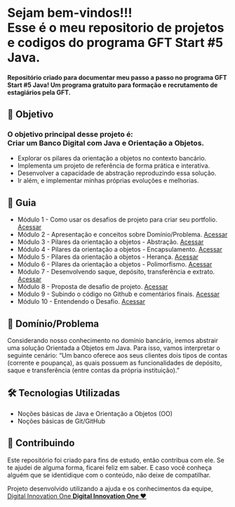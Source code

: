 
<h1> 
 Sejam bem-vindos!!! <br>
 Esse é o meu repositorio de projetos e codigos do programa GFT Start #5 Java. 
</h1>

<h4> 
 Repositório criado para documentar meu passo a passo no programa GFT Start #5 Java! 
 Um programa gratuito para formação e recrutamento de estagiários pela GFT.
</h4>


<h2 dir="auto"> 🎯 Objetivo </h2>
<h3>
 O objetivo principal desse projeto é: <br>
 Criar um Banco Digital com Java e Orientação a Objetos.
</h3> 

<ul dir="auto">
 <li> Explorar os pilares da orientação a objetos no contexto bancário. </li>
 <li> Implementa um projeto de referência de forma prática e interativa. </li>
 <li> Desenvolver a capacidade de abstração reproduzindo essa solução. </li>
 <li> Ir além, e implementar minhas próprias evoluções e melhorias. </li>
</ul>

<h2 dir="auto"> 🚦 Guia </h2>
<ul dir="auto">
 <li> Módulo 1 - Como usar os desafios de projeto para criar seu portfolio. <a href="https://"> Acessar </a></li>
 <li> Módulo 2 - Apresentação e conceitos sobre Domínio/Problema. <a href="https://"> Acessar </a></li>
 <li> Módulo 3 - Pilares da orientação a objetos - Abstração. <a href="https://"> Acessar </a></li>
 <li> Módulo 4 - Pilares da orientação a objetos - Encapsulamento. <a href="https://"> Acessar </a></li>
 <li> Módulo 5 - Pilares da orientação a objetos - Herança. <a href="https://"> Acessar </a></li>
 <li> Módulo 6 - Pilares da orientação a objetos - Polimorfismo. <a href="https://"> Acessar </a></li>
 <li> Módulo 7 - Desenvolvendo saque, depósito, transferência e extrato. <a href="https://"> Acessar </a></li>
 <li> Módulo 8 - Proposta de desafio de projeto. <a href="https://"> Acessar </a></li>
 <li> Módulo 9 - Subindo o código no Github e comentários finais. <a href="https://"> Acessar </a></li>
 <li> Módulo 10 - Entendendo o Desafio. <a href="https://"> Acessar </a></li>
 
</ul>

<h2 dir="auto"> 🛑 Domínio/Problema </h2>
<p dir="auto">
  Considerando nosso conhecimento no domínio bancário, iremos abstrair uma solução Orientada a Objetos em Java. Para isso, vamos interpretar o seguinte cenário:
  “Um banco oferece aos seus clientes dois tipos de contas (corrente e poupança), as quais possuem as funcionalidades de depósito, saque e transferência (entre contas   da própria instituição).”
</p>


<h2 dir="auto"> 🛠 Tecnologias Utilizadas </h2>
<ul dir="auto">
 <li> Noções básicas de Java e Orientação a Objetos (OO) </li>
 <li> Noções básicas de Git/GitHub </li>


 
</ul>

<h2 dir="auto"> 🤝 Contribuindo </h2>
<p dir="auto">
 Este repositório foi criado para fins de estudo, então contribua com ele. Se te ajudei de alguma forma, ficarei feliz em
saber. E caso você conheça alguém que se identidique com o conteúdo, não deixe de compatilhar.
</p>

<p dir="auto"> 
 Projeto desenvolvido utilizando a ajuda e os conhecimentos da equipe, 
 <a href=" https://www.dio.me/ "> Digital Innovation One <a href=" https://www.dio.me/"> 
 <strong>  Digital Innovation One ❤️ </strong> </a>
</p>
